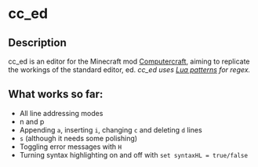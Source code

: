 # cc_ed
## Description
cc_ed is an editor for the Minecraft mod [Computercraft](www.computercraft.info), aiming to replicate the workings of the standard editor, ed.
_cc_ed uses [Lua patterns](https://www.lua.org/pil/20.2.html) for regex._

## What works so far:
- All line addressing modes
- n and p
- Appending `a`, inserting `i`, changing `c` and deleting `d` lines
- `s` (although it needs some polishing)
- Toggling error messages with `H`
- Turning syntax highlighting on and off with `set syntaxHL = true/false`
